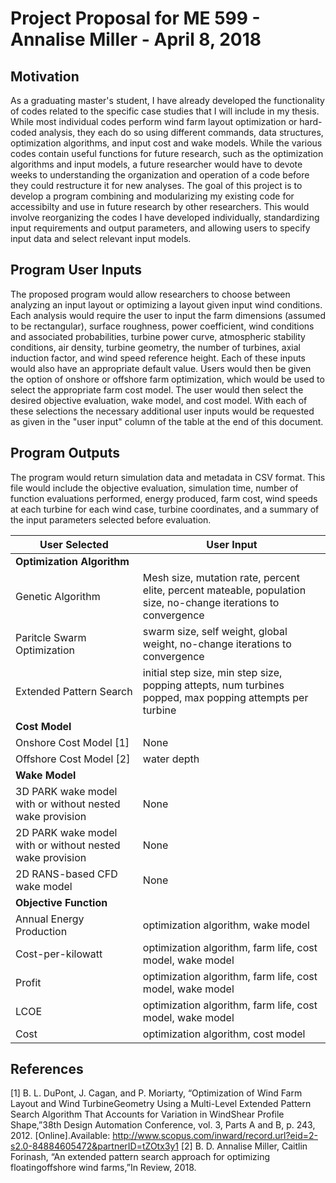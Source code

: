 # Project Proposal for ME 599 - Annalise Miller - April 8, 2018

## Motivation
As a graduating master's student, I have already developed the functionality of codes related to the specific case studies that I will include in my thesis. While most individual codes perform wind farm layout optimization or hard-coded analysis, they each do so using different commands, data structures, optimization algorithms, and input cost and wake models. While the various codes contain useful functions for future research, such as the optimization algorithms and input models, a future researcher would have to devote weeks to understanding the organization and operation of a code before they could restructure it for new analyses. The goal of this project is to develop a program combining and modularizing my existing code for accessibilty and use in future research by other researchers. This would involve reorganizing the codes I have developed individually, standardizing input requirements and output parameters, and allowing users to specify input data and select relevant input models.

## Program User Inputs
The proposed program would allow researchers to choose between analyzing an input layout or optimizing a layout given input wind conditions. Each analysis would require the user to input the farm dimensions (assumed to be rectangular), surface roughness, power coefficient, wind conditions and associated probabilities, turbine power curve, atmospheric stability conditions, air density, turbine geometry, the number of turbines, axial induction factor, and wind speed reference height. Each of these inputs would also have an appropriate default value. Users would then be given the option of onshore or offshore farm optimization, which would be used to select the appropriate farm cost model. The user would then select the desired objective evaluation, wake model, and cost model. With each of these selections the necessary additional user inputs would be requested as given in the "user input" column of the table at the end of this document. 

## Program Outputs
The program would return simulation data and metadata in CSV format. This file would include the objective evaluation, simulation time, number of function evaluations performed, energy produced, farm cost, wind speeds at each turbine for each wind case, turbine coordinates, and a summary of the input parameters selected before evaluation. 

| **User Selected** | **User Input** |
| ----------------- | -------------- |
| **Optimization Algorithm** |  |
|    Genetic Algorithm | Mesh size, mutation rate, percent elite, percent mateable, population size, no-change iterations to convergence |
|    Paritcle Swarm Optimization | swarm size, self weight, global weight, no-change iterations to convergence |
|    Extended Pattern Search | initial step size, min step size, popping attepts, num turbines popped, max popping attempts per turbine |
| **Cost Model** |   |
|    Onshore Cost Model [1] | None |
|    Offshore Cost Model [2] | water depth |
| **Wake Model** |   |
|    3D PARK wake model with or without nested wake provision | None |
|    2D PARK wake model with or without nested wake provision | None |
|    2D RANS-based CFD wake model | None |
| **Objective Function** |   |
|    Annual Energy Production | optimization algorithm, wake model |
|    Cost-per-kilowatt | optimization algorithm, farm life, cost model, wake model |
|    Profit | optimization algorithm, farm life, cost model, wake model |
|    LCOE  | optimization algorithm, farm life, cost model, wake model |
|    Cost  | optimization algorithm, cost model |

## References
[1]  B.  L.  DuPont,  J.  Cagan,  and  P.  Moriarty,  “Optimization  of  Wind  Farm  Layout  and  Wind  TurbineGeometry Using a Multi-Level Extended Pattern Search Algorithm That Accounts for Variation in WindShear Profile Shape,”38th Design Automation Conference, vol. 3, Parts A and B, p. 243, 2012. [Online].Available:  http://www.scopus.com/inward/record.url?eid=2-s2.0-84884605472&partnerID=tZOtx3y1
[2]  B. D. Annalise Miller, Caitlin Forinash, “An extended pattern search approach for optimizing floatingoffshore wind farms,”In Review, 2018.
